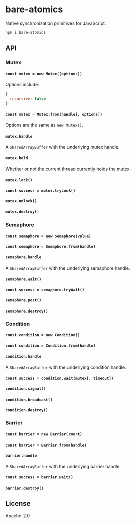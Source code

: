 # bare-atomics

Native synchronization primitives for JavaScript.

```
npm i bare-atomics
```

## API

### Mutex

#### `const mutex = new Mutex([options])`

Options include:

```js
{
  recursive: false
}
```

#### `const mutex = Mutex.from(handle[, options])`

Options are the same as `new Mutex()`.

#### `mutex.handle`

A `SharedArrayBuffer` with the underlying mutex handle.

#### `mutex.held`

Whether or not the current thread currently holds the mutex.

#### `mutex.lock()`

#### `const success = mutex.tryLock()`

#### `mutex.unlock()`

#### `mutex.destroy()`

### Semaphore

#### `const semaphore = new Semaphore(value)`

#### `const semaphore = Semaphore.from(handle)`

#### `semaphore.handle`

A `SharedArrayBuffer` with the underlying semaphore handle.

#### `semaphore.wait()`

#### `const success = semaphore.tryWait()`

#### `semaphore.post()`

#### `semaphore.destroy()`

### Condition

#### `const condition = new Condition()`

#### `const condition = Condition.from(handle)`

#### `condition.handle`

A `SharedArrayBuffer` with the underlying condition handle.

#### `const success = condition.wait(mutex[, timeout])`

#### `condition.signal()`

#### `condition.broadcast()`

#### `condition.destroy()`

### Barrier

#### `const barrier = new Barrier(count)`

#### `const barrier = Barrier.from(handle)`

#### `barrier.handle`

A `SharedArrayBuffer` with the underlying barrier handle.

#### `const success = barrier.wait()`

#### `barrier.destroy()`

## License

Apache-2.0
